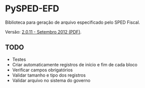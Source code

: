 PySPED-EFD
==========

Biblioteca para geração de arquivo especificado pelo SPED Fiscal.

Versão: [2.0.11 - Setembro 2012 (PDF)](http://www1.receita.fazenda.gov.br/sistemas/sped-fiscal/download/GUIA_PRATICO_DA_EFD_Versao_2.0.11.pdf).

TODO
----
- Testes
- Criar automaticamente registros de início e fim de cada bloco
- Verificar campos obrigatórios
- Validar tamanho e tipo dos registros
- Validar arquivo no sistema do governo
